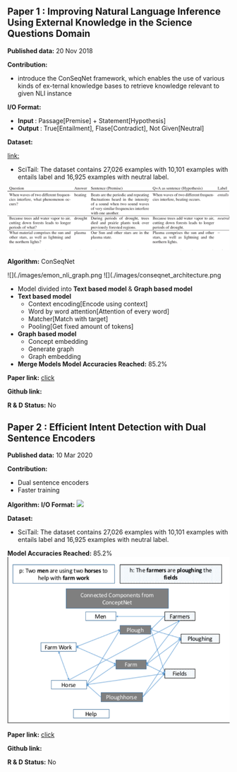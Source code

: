 ## Paper 1 : Improving Natural Language Inference Using External Knowledge in the Science Questions Domain

__Published data:__ 20 Nov 2018

__Contribution:__ 
- introduce the ConSeqNet framework, which enables the use of various kinds of ex-ternal knowledge bases to retrieve knowledge relevant to given NLI instance

__I/O Format:__ 
- <b> Input </b> : Passage[Premise] + Statement[Hypothesis]
- <b> Output </b> : True[Entailment], Flase[Contradict], Not Given[Neutral]

__Dataset:__

[link:](https://allenai.org/data/scitail)
- SciTail: The dataset contains 27,026 examples with 10,101 examples with entails label and 16,925 examples with neutral label.

![image](./images/scitail_dataset.png)

__Algorithm:__ ConSeqNet

![](./images/emon_nli_graph.png
![](./images/conseqnet_architecture.png

- Model divided into <b> Text based model </b> & <b> Graph based model </b>
- <b> Text based model </b>
  - Context encoding[Encode using context]
  - Word by word attention[Attention of every word]
  - Matcher[Match with target]
  - Pooling[Get fixed amount of tokens]
- <b> Graph based model </b>
  - Concept embedding
  - Generate graph
  - Graph embedding
- <b> Merge Models </b>
__Model Accuracies Reached:__
85.2%

__Paper link:__ [click](https://arxiv.org/abs/1809.05724)

__Github link:__

__R & D Status:__ No


## Paper 2 : Efficient Intent Detection with Dual Sentence Encoders

__Published data:__ 10 Mar 2020

__Contribution:__ 
- Dual sentence encoders
- Faster training


__Algorithm:__ 
__I/O Format:__ 
![](./ATIS_data_sample.png)

__Dataset:__
- SciTail: The dataset contains 27,026 examples with 10,101 examples with entails label and 16,925 examples with neutral label.

__Model Accuracies Reached:__
85.2%
![](./images/emon_nli_graph.png)

__Paper link:__ [click](https://arxiv.org/abs/1809.05724)

__Github link:__

__R & D Status:__ No
